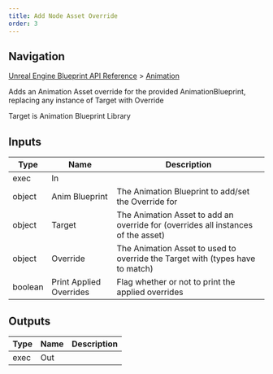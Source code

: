 ```yaml
---
title: Add Node Asset Override
order: 3
---
```

## Navigation

[Unreal Engine Blueprint API Reference](https://dev.epicgames.com/documentation/en-us/unreal-engine/BlueprintAPI) > [Animation](https://dev.epicgames.com/documentation/en-us/unreal-engine/BlueprintAPI/Animation)

Adds an Animation Asset override for the provided AnimationBlueprint, replacing any instance of Target with Override

Target is Animation Blueprint Library

## Inputs

| Type | Name | Description |
| --- | --- | --- |
| exec | In |  |
| object | Anim Blueprint | The Animation Blueprint to add/set the Override for |
| object | Target | The Animation Asset to add an override for (overrides all instances of the asset) |
| object | Override | The Animation Asset to used to override the Target with (types have to match) |
| boolean | Print Applied Overrides | Flag whether or not to print the applied overrides |

## Outputs

| Type | Name | Description |
| --- | --- | --- |
| exec | Out |  |
